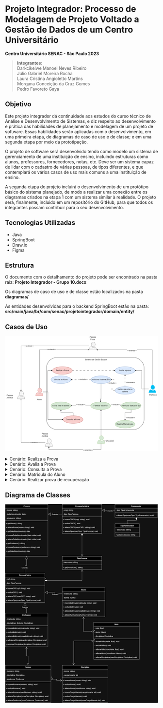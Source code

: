 # Projeto Integrador: Processo de Modelagem de Projeto Voltado a Gestão de Dados de um Centro Universitário

**Centro Universitário SENAC - São Paulo 2023**


> **Integrantes:**  
> Darkcikelwe Manoel Neves Ribeiro  
> Júlio Gabriel Moreira Rocha  
> Laura Cristina Angioletto Martins  
> Morgana Conceição da Cruz Gomes  
> Pedro Favoreto Gaya  

## Objetivo

Este projeto integrador dá continuidade aos estudos do curso técnico de Análise e Desenvolvimento de Sistemas, e diz respeito ao desenvolvimento e prática das habilidades de planejamento e modelagem de um projeto de software. Essas habilidades serão aplicadas com o desenvolvimento, em uma primeira etapa, de diagramas de caso de uso e de classe; e em uma segunda etapa por meio da prototipação.

O projeto de software será desenvolvido tendo como modelo um sistema de gerenciamento de uma instituição de ensino, incluindo estruturas como alunos, professores, fornecedores, notas, etc. Deve ser um sistema capaz de lidar com o cadastro de várias pessoas, de tipos diferentes, e que contemplará os vários casos de uso mais comuns a uma instituição de ensino.

A segunda etapa do projeto incluirá o desenvolvimento de um protótipo básico do sistema planejado, de modo a realizar uma conexão entre os diagramas criados na etapa 1 com um sistema similar à realidade. O projeto será, finalmente, incluido em um repositório do GitHub, para que todos os integrantes possam contribuir para o seu desenvolvimento.

## Tecnologias Utilizadas

- Java
- SpringBoot
- Draw.io
- Figma

## Estrutura

O documento com o detalhamento do projeto pode ser encontrado na pasta raiz: **Projeto Integrador - Grupo 10.docx**

Os diagramas de caso de uso e de classe estão localizados na pasta **diagramas/**

As entidades desenvolvidas para o backend SpringBoot estão na pasta: **src/main/java/br/com/senac/projetointegrador/domain/entity/**


## Casos de Uso

![Diagrama de casos de uso](diagramas/diagrama_de_casos_de_uso.png)

<details>

  <summary>Cenário: Realiza a Prova</summary>

  **Atores:** Aluno, Fornecedor, Professor  

  **Objetivo:** Garantir que o aluno matriculado seja capaz de realizar as avaliações propostas pela faculdade dentro do ambiente de avaliações.  

  **Pré-Condição:** O aluno deve estar matriculado na rede universitária. O aluno deve ter provas agendadas das disciplinas que está matriculado.  

  > **Fluxo Principal:**  
  > 1. O aluno acessa o ambiente de avaliações do portal da faculdade.
  > 2. O aluno realiza a prova.
  > 3. A prova é armazenada por um banco de dados externo através de um fornecedor terceirizado.
  > 4. O fornecedor armazena a prova do aluno.
  > 5. O fornecedor provê uma chave de acesso ao professor.

  > **Fluxos Alternativos:**
  > - Aluno não matriculado:
  >   - Um aviso é exibido que o aluno não se encontra matriculado na instituição.
  > - Aluno sem provas agendadas:
  >   - Um aviso é exibido que o aluno não possui provas agendadas para realização.  

  **Pós-Condição:** Todos os dados são computados por intermédio do fornecedor, de modo que o aluno e o professor tenham acesso aos resultados das avaliações.

</details>

<details>
  <summary>Cenário: Avalia a Prova</summary>

  **Atores:** Professor, Fornecedor  

  **Objetivo:** Garantir que o professor tenha acesso às provas realizadas pelos alunos, e que possa atribuir uma nota às mesmas.

  **Pré-Condição:** O Professor deve ter acesso ao ambiente de avaliações com permissões adicionais. O Professor deve estar vinculado a uma das disciplinas com provas já realizadas.

  > **Fluxo Principal:**  
  > 1. O professor acessa o ambiente de avaliações do portal da faculdade.
  > 2. O professor acessa o arquivo da prova realizada pelo aluno.
  > 3. O professor avalia a prova e realiza um novo envio ao banco de dados com a nota do aluno.
  > 4. Os dados enviados pelo professor são armazenados pelo banco de dados.
  > 5. O fornecedor libera acesso ao aluno para fins de consulta.

  > **Fluxos Alternativos:**
  > - Usuário sem permissões de Professor tenta acessar a sessão para professores:
  >   - Um aviso é exibido que a sessão é exclusiva para professores.
  >   - O usuário é redirecionado para a tela inicial.
  > - Professor sem provas a serem avaliadas:
  >   - Um aviso é exibido que não existem provas que precisam ser avaliadas.

  **Pós-Condição:** As notas das avaliações são salvas no banco de dados e disponibilizadas para a consulta de cada aluno.

</details>

<details>
  <summary>Cenário: Consulta a Prova</summary>

  **Atores:** Aluno

  **Objetivo:** Permitir que os alunos consultem as notas obtidas nas provas, para que possam decidir se precisam ou não realizar a prova de recuperação.

  **Pré-Condição:** O aluno deve estar matriculado na rede universitária. O aluno deve ter realizado uma prova. O professor deve já ter avaliado a prova realizada pelo aluno.

  > **Fluxo Principal:**  
  > 1. O aluno acessa o ambiente de avaliações do portal da universidade.
  > 2. O aluno obtém os resultados da avaliação.

  > **Fluxos Alternativos:**
  > - Aluno sem provas realizadas:
  >   - Um aviso é exibido que não existem provas realizadas pelo aluno.
  > - Prova sem avaliação do professor:
  >   - Um aviso é exibido que a prova ainda não foi realizada pelo professor da disciplina.
  >   - O aluno é informado sobre a data limite até a qual o professor deve ter avaliado a prova.

  **Pós-Condição:** O aluno tem acesso a sua nota obtida na prova. A conta do aluno é atualizada para incluir sua nova nota na média da disciplina.

</details>

<details>
  <summary>Cenário: Matrícula do Aluno</summary>

  **Atores:** Aluno, Fornecedor

  **Objetivo:** Permitir que novos alunos sejam matriculados e tenham acesso às disciplinas e avaliações.

  **Pré-Condição:** Pessoa física. Período de matrículas aberto.

  > **Fluxo Principal:**  
  > 1. A pessoa física acessa o portal da faculdade.
  > 2. Preenche os campos do formulário de acordo com o dado necessário.
  > 3. Assina os termos de compromisso.
  > 4. Realiza o pagamento da matrícula.
  > 5. Os dados são computados pelo sistema da faculdade.
  > 6. Os dados são armazenados no banco de dados do fornecedor.
  > 7. O fornecedor libera o acesso ao aluno.

  > **Fluxos Alternativos:**
  > - Pessoa jurídica tenta realizar matrícula:
  >   - Um aviso é exibido que somente pessoas físicas podem realizar a matrícula.
  > - Pagamento recusado:
  >   - Um aviso é exibido que a forma de pagamento escolhida não pôde ser completada.
  >   - Outras opções de pagamento são exibidas ao usuário.
  
  **Pós-Condição:** O aluno é matriculado e obtém acesso ao ambiente de avaliações.

</details>

<details>
  <summary>Cenário: Realizar prova de recuperação</summary>

  **Atores:** Aluno, Professor, Fornecedor

  **Objetivo:** Garantir que o aluno tenha a possibilidade de realizar uma nova prova caso sua média seja insuficiente para a aprovação.

  **Pré-Condição:** Aluno matriculado na disciplina. Realização das provas regulares. Média do aluno insuficiente para aprovação.

  > **Fluxo Principal:**  
  > 1. O sistema da faculdade informa ao aluno que a média é insuficiente.
  > 2. O professor envia o arquivo da prova de recuperação para o sistema da faculdade.
  > 3. O sistema armazena a prova no banco de dados do fornecedor.
  > 4. O fornecedor disponibiliza uma chave de acesso ao aluno.
  > 5. O aluno acessa o ambiente de avaliações.
  > 6. O aluno realiza a prova.

  > **Fluxos Alternativos:**
  > - Aluno não realizou as provas regulares:
  >   - Um aviso é exibido que somente alunos que realizaram as provas regulares têm direito à prova de recuperação.
  > - Aluno já realizou a prova de recuperação para essa disciplina:
  >   - Um aviso é exibido que somente uma prova de recuperação pode ser realizada por disciplina por semestre.
  
  **Pós-Condição 1:** A pontuação na prova é atingida e o aluno é aprovado.

  **Pós-Condição 2:** A pontuação não é atingida e o aluno é reprovado.

</details>

## Diagrama de Classes

![Diagrama de classes](diagramas/diagrama_de_classes.png)